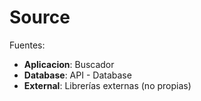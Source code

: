 # Source
Fuentes:
* **Aplicacion**: Buscador
* **Database**: API - Database
* **External**: Librerías externas (no propias)